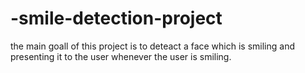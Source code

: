 # -smile-detection-project
the main goall of this project is to deteact a face which is smiling and presenting it to the user whenever the user is smiling.
